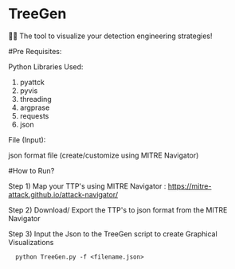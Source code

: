 # TreeGen
🕵️‍♂️ The tool to visualize your detection engineering strategies!



#Pre Requisites:

Python Libraries Used:
1) pyattck
2) pyvis
3) threading
4) argprase
5) requests
6) json
   
File (Input):

json format file (create/customize using MITRE Navigator)


#How to Run?

Step 1) Map your TTP's using MITRE Navigator : https://mitre-attack.github.io/attack-navigator/

Step 2) Download/ Export the TTP's to json format from the MITRE Navigator

Step 3) Input the Json to the TreeGen script to create Graphical Visualizations
      
      python TreeGen.py -f <filename.json>

    
      
